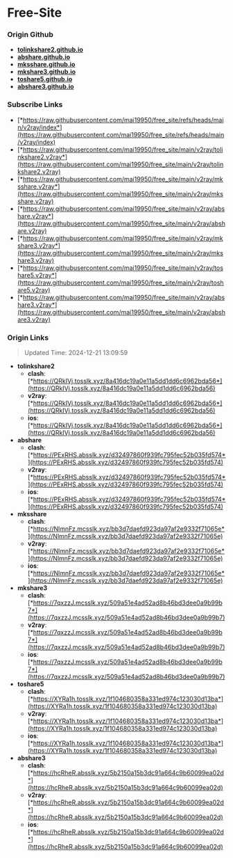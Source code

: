 # Free-Site

### Origin Github

- [**tolinkshare2.github.io**](https://github.com/tolinkshare2/tolinkshare2.github.io)
- [**abshare.github.io**](https://github.com/abshare/abshare.github.io)
- [**mksshare.github.io**](https://github.com/mksshare/mksshare.github.io)
- [**mkshare3.github.io**](https://github.com/mkshare3/mkshare3.github.io)
- [**toshare5.github.io**](https://github.com/toshare5/toshare5.github.io)
- [**abshare3.github.io**](https://github.com/abshare3/abshare3.github.io)

### Subscribe Links

- [*https://raw.githubusercontent.com/mai19950/free_site/refs/heads/main/v2ray/index*](https://raw.githubusercontent.com/mai19950/free_site/refs/heads/main/v2ray/index)
- [*https://raw.githubusercontent.com/mai19950/free_site/main/v2ray/tolinkshare2.v2ray*](https://raw.githubusercontent.com/mai19950/free_site/main/v2ray/tolinkshare2.v2ray)
- [*https://raw.githubusercontent.com/mai19950/free_site/main/v2ray/mksshare.v2ray*](https://raw.githubusercontent.com/mai19950/free_site/main/v2ray/mksshare.v2ray)
- [*https://raw.githubusercontent.com/mai19950/free_site/main/v2ray/abshare.v2ray*](https://raw.githubusercontent.com/mai19950/free_site/main/v2ray/abshare.v2ray)
- [*https://raw.githubusercontent.com/mai19950/free_site/main/v2ray/mkshare3.v2ray*](https://raw.githubusercontent.com/mai19950/free_site/main/v2ray/mkshare3.v2ray)
- [*https://raw.githubusercontent.com/mai19950/free_site/main/v2ray/toshare5.v2ray*](https://raw.githubusercontent.com/mai19950/free_site/main/v2ray/toshare5.v2ray)
- [*https://raw.githubusercontent.com/mai19950/free_site/main/v2ray/abshare3.v2ray*](https://raw.githubusercontent.com/mai19950/free_site/main/v2ray/abshare3.v2ray)

### Origin Links

> Updated Time: 2024-12-21 13:09:59

- **tolinkshare2**
  - **clash**: [*https://QRkIVj.tosslk.xyz/8a416dc19a0e11a5dd1dd6c6962bda56*](https://QRkIVj.tosslk.xyz/8a416dc19a0e11a5dd1dd6c6962bda56)
  - **v2ray**: [*https://QRkIVj.tosslk.xyz/8a416dc19a0e11a5dd1dd6c6962bda56*](https://QRkIVj.tosslk.xyz/8a416dc19a0e11a5dd1dd6c6962bda56)
  - **ios**: [*https://QRkIVj.tosslk.xyz/8a416dc19a0e11a5dd1dd6c6962bda56*](https://QRkIVj.tosslk.xyz/8a416dc19a0e11a5dd1dd6c6962bda56)
- **abshare**
  - **clash**: [*https://PExRHS.absslk.xyz/d32497860f939fc795fec52b035fd574*](https://PExRHS.absslk.xyz/d32497860f939fc795fec52b035fd574)
  - **v2ray**: [*https://PExRHS.absslk.xyz/d32497860f939fc795fec52b035fd574*](https://PExRHS.absslk.xyz/d32497860f939fc795fec52b035fd574)
  - **ios**: [*https://PExRHS.absslk.xyz/d32497860f939fc795fec52b035fd574*](https://PExRHS.absslk.xyz/d32497860f939fc795fec52b035fd574)
- **mksshare**
  - **clash**: [*https://NlmnFz.mcsslk.xyz/bb3d7daefd923da97af2e9332f71065e*](https://NlmnFz.mcsslk.xyz/bb3d7daefd923da97af2e9332f71065e)
  - **v2ray**: [*https://NlmnFz.mcsslk.xyz/bb3d7daefd923da97af2e9332f71065e*](https://NlmnFz.mcsslk.xyz/bb3d7daefd923da97af2e9332f71065e)
  - **ios**: [*https://NlmnFz.mcsslk.xyz/bb3d7daefd923da97af2e9332f71065e*](https://NlmnFz.mcsslk.xyz/bb3d7daefd923da97af2e9332f71065e)
- **mkshare3**
  - **clash**: [*https://7qxzzJ.mcsslk.xyz/509a51e4ad52ad8b46bd3dee0a9b99b7*](https://7qxzzJ.mcsslk.xyz/509a51e4ad52ad8b46bd3dee0a9b99b7)
  - **v2ray**: [*https://7qxzzJ.mcsslk.xyz/509a51e4ad52ad8b46bd3dee0a9b99b7*](https://7qxzzJ.mcsslk.xyz/509a51e4ad52ad8b46bd3dee0a9b99b7)
  - **ios**: [*https://7qxzzJ.mcsslk.xyz/509a51e4ad52ad8b46bd3dee0a9b99b7*](https://7qxzzJ.mcsslk.xyz/509a51e4ad52ad8b46bd3dee0a9b99b7)
- **toshare5**
  - **clash**: [*https://XYRa1h.tosslk.xyz/1f104680358a331ed974c123030d13ba*](https://XYRa1h.tosslk.xyz/1f104680358a331ed974c123030d13ba)
  - **v2ray**: [*https://XYRa1h.tosslk.xyz/1f104680358a331ed974c123030d13ba*](https://XYRa1h.tosslk.xyz/1f104680358a331ed974c123030d13ba)
  - **ios**: [*https://XYRa1h.tosslk.xyz/1f104680358a331ed974c123030d13ba*](https://XYRa1h.tosslk.xyz/1f104680358a331ed974c123030d13ba)
- **abshare3**
  - **clash**: [*https://hcRheR.absslk.xyz/5b2150a15b3dc91a664c9b60099ea02d*](https://hcRheR.absslk.xyz/5b2150a15b3dc91a664c9b60099ea02d)
  - **v2ray**: [*https://hcRheR.absslk.xyz/5b2150a15b3dc91a664c9b60099ea02d*](https://hcRheR.absslk.xyz/5b2150a15b3dc91a664c9b60099ea02d)
  - **ios**: [*https://hcRheR.absslk.xyz/5b2150a15b3dc91a664c9b60099ea02d*](https://hcRheR.absslk.xyz/5b2150a15b3dc91a664c9b60099ea02d)
